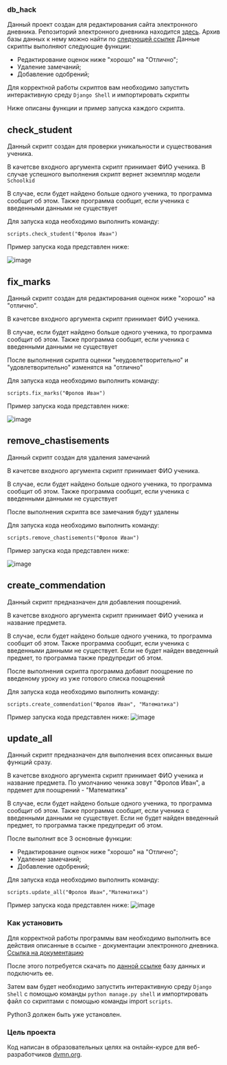 ### db_hack

Данный проект создан для редактирования сайта электронного дневника. Репозиторий электронного дневника находится [здесь](https://github.com/devmanorg/e-diary/tree/master). Архив базы данных к нему можно найти по [следующей ссылке](https://dvmn.org/filer/canonical/1562234129/166/)
Данные скрипты выполняют следующие функции: 

* Редактирование оценок ниже "хорошо" на "Отлично";
* Удаление замечаний;
* Добавление одобрений;

Для корректной работы скриптов вам необходимо запустить интерактивную среду ```Django Shell``` и импортировать скрипты

Ниже описаны функции и пример запуска каждого скрипта. 


## check_student

Данный скрипт создан для проверки уникальности и существования ученика. 

В качетсве входного аргумента скрипт принимает ФИО ученика. В случае успешного выполнения скрипт вернет экземпляр модели ```Schoolkid```

В случае, если будет найдено больше одного ученика, то программа сообщит об этом. Также программа сообщит, если ученика с введенными данными не существует

Для запуска кода необходимо выполнить команду: 

```
scripts.check_student("Фролов Иван")
```
Пример запуска кода представлен ниже:

![image](https://user-images.githubusercontent.com/42433463/226237329-1299892a-0073-44fd-83c3-38e8b54215e7.png)


## fix_marks

Данный скрипт создан для редактирования оценок ниже "хорошо" на "отлично". 

В качетсве входного аргумента скрипт принимает ФИО ученика.

В случае, если будет найдено больше одного ученика, то программа сообщит об этом. Также программа сообщит, если ученика с введенными данными не существует

После выполнения скрипта оценки "неудовлетворительно" и "удовлетворительно" изменятся на "отлично" 

Для запуска кода необходимо выполнить команду: 

```
scripts.fix_marks("Фролов Иван")
```
Пример запуска кода представлен ниже:

![image](https://user-images.githubusercontent.com/42433463/226237914-aeaf69fc-352f-4287-8690-07a727cdccbd.png)


## remove_chastisements

Данный скрипт создан для удаления замечаний

В качетсве входного аргумента скрипт принимает ФИО ученика.

В случае, если будет найдено больше одного ученика, то программа сообщит об этом. Также программа сообщит, если ученика с введенными данными не существует

После выполнения скрипта все замечания будут удалены

Для запуска кода необходимо выполнить команду: 

```
scripts.remove_chastisements("Фролов Иван")
```
Пример запуска кода представлен ниже:

![image](https://user-images.githubusercontent.com/42433463/226238337-e0bd69ed-7aa9-4862-8387-ead9d556c346.png)


## create_commendation

Данный скрипт предназначен для добавления поощрений. 

В качетсве входного аргумента скрипт принимает ФИО ученика и название предмета.

В случае, если будет найдено больше одного ученика, то программа сообщит об этом. Также программа сообщит, если ученика с введенными данными не существует.
Если не будет найден введенный предмет, то программа также предупредит об этом.

После выполнения скрипта программа добавит поощрение по введеному уроку из уже готового списка поощрений

Для запуска кода необходимо выполнить команду: 

```
scripts.create_commendation("Фролов Иван", "Математика")
```
Пример запуска кода представлен ниже:
![image](https://user-images.githubusercontent.com/42433463/226239453-8d4fbef8-6ab8-4fce-9822-c80a50a485c0.png)


## update_all

Данный скрипт предназначен для выполнения всех описанных выше функций сразу. 

В качетсве входного аргумента скрипт принимает ФИО ученика и название предмета. По умолчанию ченика зовут "Фролов Иван", а прдемет для поощрений - "Математика"

В случае, если будет найдено больше одного ученика, то программа сообщит об этом. Также программа сообщит, если ученика с введенными данными не существует.
Если не будет найден введенный предмет, то программа также предупредит об этом.

После выполнит все 3 основные функции:

* Редактирование оценок ниже "хорошо" на "Отлично";
* Удаление замечаний;
* Добавление одобрений;

Для запуска кода необходимо выполнить команду: 

```
scripts.update_all("Фролов Иван","Математика")
```
Пример запуска кода представлен ниже:
![image](https://user-images.githubusercontent.com/42433463/226239749-6a37b673-9fae-4ab4-b492-54e8c51a38cc.png)



### Как установить

Для корректной работы программы вам необходимо выполнить все действия описанные в ссылке - документации электронного дневника. [Ссылка на документацию](https://github.com/devmanorg/e-diary/tree/master)

После этого потребуется скачать по [данной ссылке](https://dvmn.org/filer/canonical/1562234129/166/) базу данных и подключить ее. 

Затем вам будет необходимо запустить интерактивную среду ```Django Shell``` с помощью команды ```python manage.py shell``` и импортировать файл со скриптами с помощью команды import ```scripts```. 

Python3 должен быть уже установлен. 


### Цель проекта

Код написан в образовательных целях на онлайн-курсе для веб-разработчиков [dvmn.org](https://dvmn.org/).
